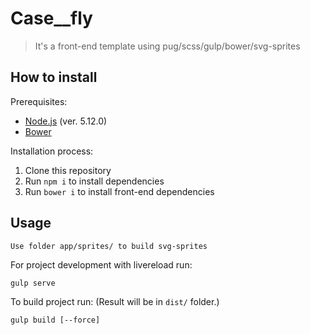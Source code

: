 # Case__fly

> It's a front-end template using pug/scss/gulp/bower/svg-sprites

## How to install

Prerequisites:
* [Node.js](http://nodejs.org/) (ver. 5.12.0)
* [Bower](http://bower.io/) 

Installation process:

1. Clone this repository
2. Run ```npm i``` to install dependencies
3. Run ```bower i``` to install front-end dependencies

## Usage

```
Use folder app/sprites/ to build svg-sprites
```

For project development with livereload run:
```
gulp serve
```

To build project run: (Result will be in ```dist/``` folder.)
```
gulp build [--force] 
```
